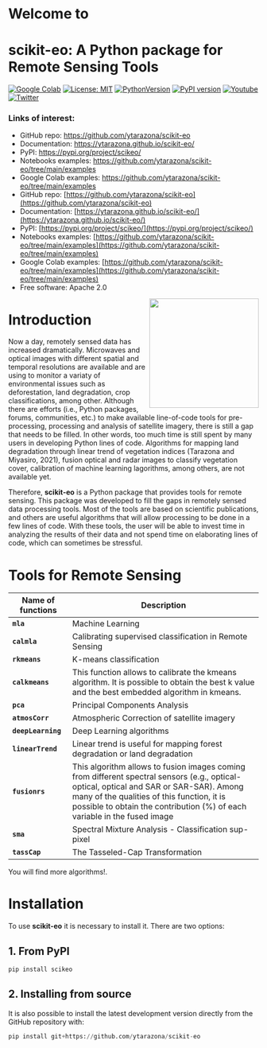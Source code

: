# Welcome to

# scikit-eo: A Python package for Remote Sensing Tools

[![Google Colab](https://colab.research.google.com/assets/colab-badge.svg)]()
[![License: MIT](https://img.shields.io/badge/License-Apache%202.0-blue.svg)](https://opensource.org/licenses/Apache-2.0)
[![PythonVersion]( https://img.shields.io/badge/python-3.5%20%7C%203.6%20%7C%203.7%20%7C%203.8-green)]()
[![PyPI version](https://badge.fury.io/py/scikeo.svg)](https://badge.fury.io/py/scikeo)
[![Youtube](https://img.shields.io/badge/YouTube-Channel-red)]()     
[![Twitter](https://img.shields.io/twitter/url?label=Follow%20%40GeoYons&style=social&url=https%3A%2F%2Ftwitter.com%2FGeoYons)](https://twitter.com/GeoYons)

<!-- #region -->
### Links of interest:

- GitHub repo: https://github.com/ytarazona/scikit-eo
- Documentation: https://ytarazona.github.io/scikit-eo/
- PyPI: https://pypi.org/project/scikeo/
- Notebooks examples: https://github.com/ytarazona/scikit-eo/tree/main/examples
- Google Colab examples: https://github.com/ytarazona/scikit-eo/tree/main/examples
- GitHub repo: [https://github.com/ytarazona/scikit-eo](https://github.com/ytarazona/scikit-eo)
- Documentation: [https://ytarazona.github.io/scikit-eo/](https://ytarazona.github.io/scikit-eo/)
- PyPI: [https://pypi.org/project/scikeo/](https://pypi.org/project/scikeo/)
- Notebooks examples: [https://github.com/ytarazona/scikit-eo/tree/main/examples](https://github.com/ytarazona/scikit-eo/tree/main/examples)
- Google Colab examples: [https://github.com/ytarazona/scikit-eo/tree/main/examples](https://github.com/ytarazona/scikit-eo/tree/main/examples)
- Free software: Apache 2.0


<img src="https://raw.githubusercontent.com/ytarazona/scikit-eo/main/docs/images/scikit-eo_logo.jpg" align="right" width="220"/>

# Introduction

Now a day, remotely sensed data has increased dramatically. Microwaves and optical images with different spatial and temporal resolutions are available and are using to monitor a variaty of environmental issues such as deforestation, land degradation, crop classifications, among other. Although there are efforts (i.e., Python packages, forums, communities, etc.) to make available line-of-code tools for pre-processing, processing and analysis of satellite imagery, there is still a gap that needs to be filled. In other words, too much time is still spent by many users in developing Python lines of code. Algorithms for mapping land degradation through linear trend of vegetation indices (Tarazona and Miyasiro, 2021), fusion optical and radar images to classify vegetation cover, calibration of machine learning lagorithms, among others, are not available yet.

Therefore, **scikit-eo** is a Python package that provides tools for remote sensing. This package was developed to fill the gaps in remotely sensed data processing tools. Most of the tools are based on scientific publications, and others are useful algorithms that will allow processing to be done in a few lines of code. With these tools, the user will be able to invest time in analyzing the results of their data and not spend time on elaborating lines of code, which can sometimes be stressful.

# Tools for Remote Sensing

| Name of functions  | Description|
| -------------------| --------------------------------------------------------------------------|
| **`mla`**          | Machine Learning                                                          |
| **`calmla`**       | Calibrating supervised classification in Remote Sensing                   |
| **`rkmeans`**      | K-means classification                                                    |
| **`calkmeans`**    | This function allows to calibrate the kmeans algorithm. It is possible to obtain the best k value and the best embedded algorithm in kmeans.                               |
| **`pca`**          | Principal Components Analysis                                             |
| **`atmosCorr`**    | Atmospheric Correction of satellite imagery                               |
| **`deepLearning`** | Deep Learning algorithms                                                  |
| **`linearTrend`**  | Linear trend is useful for mapping forest degradation or land degradation |
| **`fusionrs`**     | This algorithm allows to fusion images coming from different spectral sensors (e.g., optical-optical, optical and SAR or SAR-SAR). Among many of the qualities of this function, it is possible to obtain the contribution (%) of each variable in the fused image |
| **`sma`**          | Spectral Mixture Analysis - Classification sup-pixel                      |
| **`tassCap`**      | The Tasseled-Cap Transformation                                           |

You will find more algorithms!.
<!-- #endregion -->

<!-- #region -->
# Installation

To use **scikit-eo** it is necessary to install it. There are two options:

## 1. From PyPI

```python
pip install scikeo
```

## 2. Installing from source

It is also possible to install the latest development version directly from the GitHub repository with:

```python
pip install git+https://github.com/ytarazona/scikit-eo
```
<!-- #endregion -->


